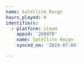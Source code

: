 ```yaml
---
name: Satellite Reign
hours_played: 0
identifiers:
  - platform: steam
    appid: '268870'
    name: Satellite Reign
    synced_on: '2024-07-04'

---
```

